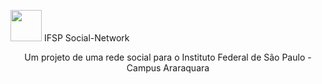 <img src="https://upload.wikimedia.org/wikipedia/commons/thumb/7/78/Instituto_Federal_de_S%C3%A3o_Paulo_-_Marca_Vertical_2015.svg/512px-Instituto_Federal_de_S%C3%A3o_Paulo_-_Marca_Vertical_2015.svg.png" width="50"> IFSP Social-Network <br>
<center>Um projeto de uma rede social para o Instituto Federal de São Paulo -  Campus Araraquara</center>
